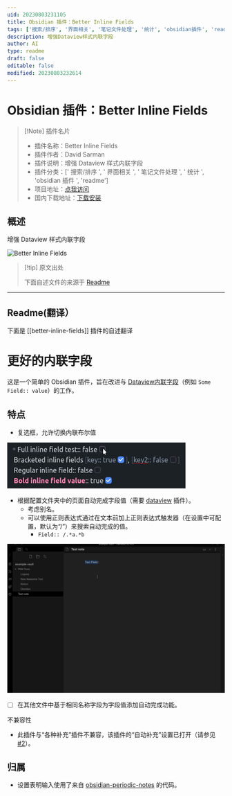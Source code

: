 ```yaml
---
uid: 20230803231105
title: Obsidian 插件：Better Inline Fields
tags: ['搜索/排序', '界面相关', '笔记文件处理', '统计', 'obsidian插件', 'readme']
description: 增强Dataview样式内联字段
author: AI
type: readme
draft: false
editable: false
modified: 20230803232614
---
```


# Obsidian 插件：Better Inline Fields

> [!Note] 插件名片
> - 插件名称：Better Inline Fields
> - 插件作者：David Sarman
> - 插件说明：增强 Dataview 样式内联字段
> - 插件分类：[' 搜索/排序 ', ' 界面相关 ', ' 笔记文件处理 ', ' 统计 ', 'obsidian 插件 ', 'readme']
> - 项目地址：[点我访问](https://github.com/dsarman/better-inline-fields)
> - 国内下载地址：[下载安装](https://pkmer.cn/products/plugin/pluginMarket/?better-inline-fields)

## 概述

增强 Dataview 样式内联字段

![Better Inline Fields](https://cdn.pkmer.cn/covers/better-inline-fields.GIF!pkmer)

> [!tip] 原文出处
>
>下面自述文件的来源于 [Readme](https://ghproxy.net/https://raw.githubusercontent.com/dsarman/better-inline-fields/master/README.md)
>

---

## Readme(翻译）

下面是 [[better-inline-fields]] 插件的自述翻译

# 更好的内联字段

这是一个简单的 Obsidian 插件，旨在改进与 [Dataview内联字段](https://blacksmithgu.github.io/obsidian-dataview/data-annotation/)（例如 `Some Field:: value`）的工作。

## 特点

- 复选框，允许切换内联布尔值

![复选框](https://raw.githubusercontent.com/dsarman/better-inline-fields/master/imgs/checkboxes.gif)

- 根据配置文件夹中的页面自动完成字段值（需要 [dataview](https://github.com/blacksmithgu/obsidian-dataview) 插件）。
  - 考虑别名。
  - 可以使用正则表达式通过在文本前加上正则表达式触发器（在设置中可配置，默认为“/”）来搜索自动完成的值。
    - `Field:: /.*a.*b`

![页面自动完成](https://raw.githubusercontent.com/dsarman/better-inline-fields/master/imgs/field-autocomplete.gif)

- [ ] 在其他文件中基于相同名称字段为字段值添加自动完成功能。

不兼容性

- 此插件与“各种补充”插件不兼容，该插件的“自动补充”设置已打开（请参见 [#2](https://github.com/dsarman/better-inline-fields/issues/2)）。

## 归属

- 设置表明输入使用了来自 [obsidian-periodic-notes](https://github.com/liamcain/obsidian-periodic-notes) 的代码。



